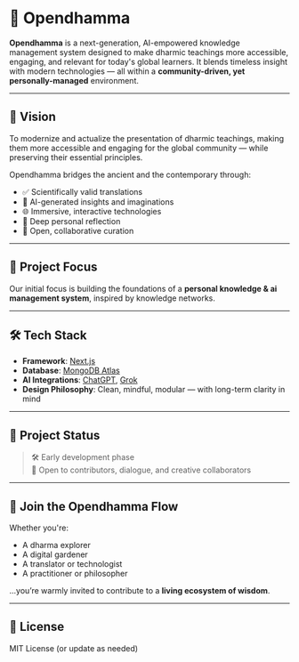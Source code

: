 # 🌱 Opendhamma

**Opendhamma** is a next-generation, AI-empowered knowledge management system designed to make dharmic teachings more accessible, engaging, and relevant for today's global learners. It blends timeless insight with modern technologies — all within a **community-driven, yet personally-managed** environment.

---

## 🌟 Vision

To modernize and actualize the presentation of dharmic teachings, making them more accessible and engaging for the global community — while preserving their essential principles.

Opendhamma bridges the ancient and the contemporary through:

- ✅ Scientifically valid translations
- 🤖 AI-generated insights and imaginations
- 🌐 Immersive, interactive technologies
- 🧘 Deep personal reflection
- 🤝 Open, collaborative curation

---

## 🧠 Project Focus

Our initial focus is building the foundations of a **personal knowledge & ai management system**, inspired by knowledge networks.

---

## 🛠️ Tech Stack

- **Framework**: [Next.js](https://nextjs.org/)
- **Database**: [MongoDB Atlas](https://www.mongodb.com/atlas)
- **AI Integrations**: [ChatGPT](https://openai.com/chatgpt), [Grok](https://x.ai)
- **Design Philosophy**: Clean, mindful, modular — with long-term clarity in mind

---

## 🚧 Project Status

> 🛠️ Early development phase  
> 🫶 Open to contributors, dialogue, and creative collaborators

---

## 🤝 Join the Opendhamma Flow

Whether you're:

- A dharma explorer
- A digital gardener
- A translator or technologist
- A practitioner or philosopher

...you’re warmly invited to contribute to a **living ecosystem of wisdom**.

---

## 📄 License

MIT License (or update as needed)